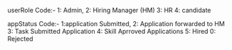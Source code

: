userRole Code:-
1: Admin,
2: Hiring Manager (HM)
3: HR
4: candidate

appStatus Code:-
1:application Submitted,
2: Application forwarded to HM
3: Task Submitted Application
4: Skill Aprroved Applications
5: Hired
0: Rejected


